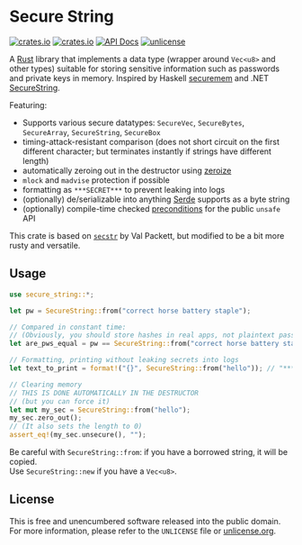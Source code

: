 # Secure String

[![crates.io](https://img.shields.io/crates/v/secure-string?logo=rust)](https://crates.io/crates/secure-string)
[![crates.io](https://img.shields.io/crates/d/secure-string)](https://crates.io/crates/secure-string)
[![API Docs](https://docs.rs/secure-string/badge.svg)](https://docs.rs/secure-string/)
[![unlicense](https://img.shields.io/badge/un-license-green.svg?style=flat)](https://unlicense.org)

A [Rust] library that implements a data type (wrapper around `Vec<u8>` and other types) suitable for storing sensitive information such as passwords and private keys in memory.
Inspired by Haskell [securemem] and .NET [SecureString].

Featuring:

- Supports various secure datatypes: `SecureVec`, `SecureBytes`, `SecureArray`, `SecureString`, `SecureBox`
- timing-attack-resistant comparison (does not short circuit on the first different character; but terminates instantly if strings have different length)
- automatically zeroing out in the destructor using [zeroize]
- `mlock` and `madvise` protection if possible
- formatting as `***SECRET***` to prevent leaking into logs
- (optionally) de/serializable into anything [Serde] supports as a byte string
- (optionally) compile-time checked [preconditions] for the public `unsafe` API

This crate is based on [`secstr`](https://crates.io/crates/secstr) by Val Packett, but modified to be a bit more rusty and versatile.

[Rust]: https://www.rust-lang.org
[securemem]: https://hackage.haskell.org/package/securemem
[SecureString]: http://msdn.microsoft.com/en-us/library/system.security.securestring%28v=vs.110%29.aspx
[zeroize]: https://crates.io/crates/zeroize
[Serde]: https://serde.rs/
[preconditions]: https://crates.io/crates/pre

## Usage

```rust
use secure_string::*;

let pw = SecureString::from("correct horse battery staple");

// Compared in constant time:
// (Obviously, you should store hashes in real apps, not plaintext passwords)
let are_pws_equal = pw == SecureString::from("correct horse battery staple".to_string()); // true

// Formatting, printing without leaking secrets into logs
let text_to_print = format!("{}", SecureString::from("hello")); // "***SECRET***"

// Clearing memory
// THIS IS DONE AUTOMATICALLY IN THE DESTRUCTOR
// (but you can force it)
let mut my_sec = SecureString::from("hello");
my_sec.zero_out();
// (It also sets the length to 0)
assert_eq!(my_sec.unsecure(), "");
```

Be careful with `SecureString::from`: if you have a borrowed string, it will be copied.  
Use `SecureString::new` if you have a `Vec<u8>`.

## License

This is free and unencumbered software released into the public domain.  
For more information, please refer to the `UNLICENSE` file or [unlicense.org](https://unlicense.org).
